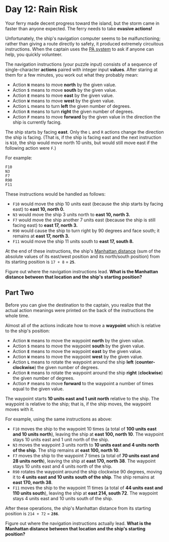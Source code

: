 # Day 12: Rain Risk

Your ferry made decent progress toward the island, but the storm came in faster than anyone expected. The ferry needs to take __evasive actions!__

Unfortunately, the ship's navigation computer seems to be malfunctioning; rather than giving a route directly to safety, it produced extremely circuitous instructions. When the captain uses the [PA system](https://en.wikipedia.org/wiki/Public_address_system) to ask if anyone can help, you quickly volunteer.

The navigation instructions (your puzzle input) consists of a sequence of single-character __actions__ paired with integer input __values__. After staring at them for a few minutes, you work out what they probably mean:

 - Action __`N`__ means to move __north__ by the given value.
 - Action __`S`__ means to move __south__ by the given value.
 - Action __`E`__ means to move __east__ by the given value.
 - Action __`W`__ means to move __west__ by the given value.
 - Action __`L`__ means to turn __left__ the given number of degrees.
 - Action __`R`__ means to turn __right__ the given number of degrees.
 - Action __`F`__ means to move __forward__ by the given value in the direction the ship is currently facing.

The ship starts by facing __east__. Only the `L` and `R` actions change the direction the ship is facing. (That is, if the ship is facing east and the next instruction is `N10`, the ship would move north 10 units, but would still move east if the following action were `F`.)

For example:

```
F10
N3
F7
R90
F11
```

These instructions would be handled as follows:

 - `F10` would move the ship 10 units east (because the ship starts by facing east) to __east 10, north 0.__
 - `N3` would move the ship 3 units north to __east 10, north 3.__
 - `F7` would move the ship another 7 units east (because the ship is still facing east) to __east 17, north 3.__
 - `R90` would cause the ship to turn right by 90 degrees and face south; it remains at __east 17, north 3.__
 - `F11` would move the ship 11 units south to __east 17, south 8.__

At the end of these instructions, the ship's [Manhattan distance](https://en.wikipedia.org/wiki/Taxicab_geometry) (sum of the absolute values of its east/west position and its north/south position) from its starting position is `17 + 8` = __`25`__.

Figure out where the navigation instructions lead. __What is the Manhattan distance between that location and the ship's starting position?__

## Part Two

Before you can give the destination to the captain, you realize that the actual action meanings were printed on the back of the instructions the whole time.

Almost all of the actions indicate how to move a __waypoint__ which is relative to the ship's position:

 - Action __`N`__ means to move the waypoint __north__ by the given value.
 - Action __`S`__ means to move the waypoint __south__ by the given value.
 - Action __`E`__ means to move the waypoint __east__ by the given value.
 - Action __`W`__ means to move the waypoint __west__ by the given value.
 - Action __`L`__ means to rotate the waypoint around the ship __left__ (__counter-clockwise__) the given number of degrees.
 - Action __`R`__ means to rotate the waypoint around the ship __right__ (__clockwise__) the given number of degrees.
 - Action __`F`__ means to move __forward__ to the waypoint a number of times equal to the given value.

The waypoint starts __10 units east and 1 unit north__ relative to the ship. The waypoint is relative to the ship; that is, if the ship moves, the waypoint moves with it.

For example, using the same instructions as above:

 - `F10` moves the ship to the waypoint 10 times (a total of __100 units east and 10 units north__), leaving the ship at __east 100, north 10__. The waypoint stays 10 units east and 1 unit north of the ship.
 - `N3` moves the waypoint 3 units north to __10 units east and 4 units north of the ship__. The ship remains at __east 100, north 10__.
 - `F7` moves the ship to the waypoint 7 times (a total of __70 units east and 28 units north__), leaving the ship at __east 170, north 38__. The waypoint stays 10 units east and 4 units north of the ship.
 - `R90` rotates the waypoint around the ship clockwise 90 degrees, moving it to __4 units east and 10 units south of the ship__. The ship remains at __east 170, north 38__.
 - `F11` moves the ship to the waypoint 11 times (a total of __44 units east and 110 units south__), leaving the ship at __east 214, south 72__. The waypoint stays 4 units east and 10 units south of the ship.

After these operations, the ship's Manhattan distance from its starting position is `214 + 72` = __`286`__.

Figure out where the navigation instructions actually lead. __What is the Manhattan distance between that location and the ship's starting position?__
